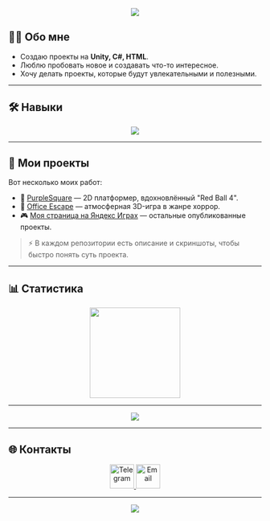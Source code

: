 
<p align="center">
  <img src="https://capsule-render.vercel.app/api?type=waving&height=250&color=gradient&text=%20Welcome%20to%20my%20GitHub👋%20&fontAlign=50&fontAlignY=35&fontColor=ffffff&fontSize=30&font=Orbitron&animation=fadeIn" />
</p>

## 👨‍💻 Обо мне
- Создаю проекты на **Unity, C#, HTML**.  
- Люблю пробовать новое и создавать что-то интересное.  
- Хочу делать проекты, которые будут увлекательными и полезными.

---

## 🛠️ Навыки
<p align="center">
  <img src="https://skillicons.dev/icons?i=unity,cs,cpp,python,github,html,css,figma,blender,ps" />
</p>

---

## 📂 Мои проекты
 Вот несколько моих работ:  

- 👾 [PurpleSquare](https://github.com/shener141/PurpleSquare_Game) — 2D платформер, вдохновлённый "Red Ball 4".  
- 👻 [Office Escape](https://github.com/shener141/Office_Escape_Game) — атмосферная 3D-игра в жанре хоррор. 
- 🎮 [Моя страница на Яндекс Играх](https://yandex.ru/games/developer/103930) — остальные опубликованные проекты.   

> ⚡ В каждом репозитории есть описание и скриншоты, чтобы быстро понять суть проекта.

---

## 📊 Статистика
<p align="center">
  <img src="https://github-readme-stats.vercel.app/api?username=shener141&show_icons=true&theme=tokyonight&count_private=true" height="180" />
</p>

---

<p align="center">
  <img src="https://github-profile-trophy.vercel.app/?username=shener141&theme=tokyonight&margin-w=15&margin-h=15&row=1&no-frame=true" />
</p>

---

## 🌐 Контакты
<p align="center">
  <a href="https://t.me/shenerplug" target="_blank">
    <img src="https://img.icons8.com/color/48/telegram-app--v1.png" width="48" height="48" alt="Telegram"/>
  </a>
  <a href="mailto:vladzhidko06@gmail.com" target="_blank">
    <img src="https://img.icons8.com/color/48/gmail-new.png" width="48" height="48" alt="Email"/>
  </a>
</p>

---

<p align="center">
  <img src="https://capsule-render.vercel.app/api?type=waving&color=gradient&height=120&section=footer"/>
</p>
